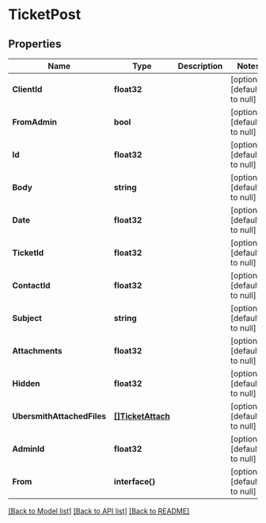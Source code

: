 # TicketPost

## Properties
Name | Type | Description | Notes
------------ | ------------- | ------------- | -------------
**ClientId** | **float32** |  | [optional] [default to null]
**FromAdmin** | **bool** |  | [optional] [default to null]
**Id** | **float32** |  | [optional] [default to null]
**Body** | **string** |  | [optional] [default to null]
**Date** | **float32** |  | [optional] [default to null]
**TicketId** | **float32** |  | [optional] [default to null]
**ContactId** | **float32** |  | [optional] [default to null]
**Subject** | **string** |  | [optional] [default to null]
**Attachments** | **float32** |  | [optional] [default to null]
**Hidden** | **float32** |  | [optional] [default to null]
**UbersmithAttachedFiles** | [**[]TicketAttach**](TicketAttach.md) |  | [optional] [default to null]
**AdminId** | **float32** |  | [optional] [default to null]
**From** | **interface{}** |  | [optional] [default to null]

[[Back to Model list]](../README.md#documentation-for-models) [[Back to API list]](../README.md#documentation-for-api-endpoints) [[Back to README]](../README.md)


